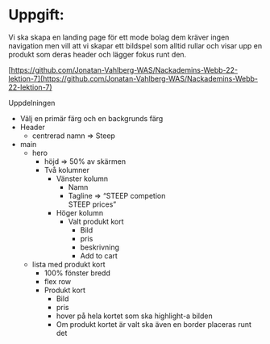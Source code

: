 # Uppgift:

Vi ska skapa en landing page för ett mode bolag dem kräver ingen navigation men vill att vi skapar ett bildspel som alltid rullar och visar upp en produkt som deras header och lägger fokus runt den.

[https://github.com/Jonatan-Vahlberg-WAS/Nackademins-Webb-22-lektion-7](https://github.com/Jonatan-Vahlberg-WAS/Nackademins-Webb-22-lektion-7)

Uppdelningen

- Välj en primär färg och en backgrunds färg
- Header
  - centrerad namn ⇒ Steep
- main
  - hero
    - höjd ⇒ 50% av skärmen
    - Två kolumner
      - Vänster kolumn
        - Namn
        - Tagline ⇒ “STEEP competion <br> STEEP prices”
      - Höger kolumn
        - Valt produkt kort
          - Bild
          - pris
          - beskrivning
          - Add to cart
  - lista med produkt kort
    - 100% fönster bredd
    - flex row
    - Produkt kort
      - Bild
      - pris
      - hover på hela kortet som ska highlight-a bilden
      - Om produkt kortet är valt ska även en border placeras runt det
